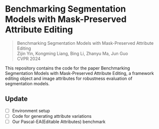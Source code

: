 # Benchmarking Segmentation Models with Mask-Preserved Attribute Editing

> Benchmarking Segmentation Models with Mask-Preserved Attribute Editing <br />
> Zijin Yin, Kongming Liang, Bing Li, Zhanyu Ma, Jun Guo <br />
> CVPR 2024

This repository contains the code for the paper Benchmarking Segmentation Models with Mask-Preserved Attribute Editing, a framework editing object and image attributes for robustness evaluation of segmentation models.

## Update

- [ ] Environment setup
- [ ] Code for generating attribute variations
- [ ] Our Pascal-EA(Editable Attributes) benchmark
